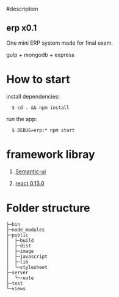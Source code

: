 #description

## erp x0.1

One mini ERP system made for final exam.

gulp + mongodb + express

# How to start

install dependencies:

```
  $ cd . && npm install
```

run the app:

```
  $ DEBUG=erp:* npm start
```

# framework libray

1. [Semantic-ui](https://github.com/Semantic-Org/Semantic-UI)

1. [react 0.13.0](http://reactjs.cn/react/downloads.html)

# Folder structure

```
├─bin
├─node_modules
├─public
│  ├─build
│  ├─dist
│  ├─image
│  ├─javascript
│  ├─lib
│  └─stylesheet
├─server
│  └─route
├─test
└─views

```
